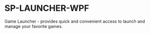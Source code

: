 # SP-LAUNCHER-WPF
Game Launcher - provides quick and convenient access to launch and manage your favorite games.
